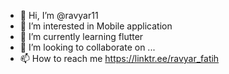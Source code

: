 - 👋 Hi, I’m @ravyar11
- 👀 I’m interested in Mobile application
- 🌱 I’m currently learning flutter
- 💞️ I’m looking to collaborate on ...
- 📫 How to reach me https://linktr.ee/ravyar_fatih

<!---
ravyar11/ravyar11 is a ✨ special ✨ repository because its `README.md` (this file) appears on your GitHub profile.
You can click the Preview link to take a look at your changes.
--->
